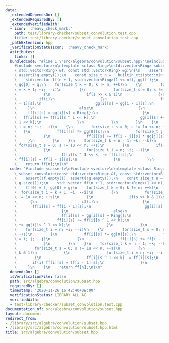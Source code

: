 ```yaml
---
data:
  _extendedDependsOn: []
  _extendedRequiredBy: []
  _extendedVerifiedWith:
  - icon: ':heavy_check_mark:'
    path: test/library-checker/subset_convolution.test.cpp
    title: test/library-checker/subset_convolution.test.cpp
  _pathExtension: hpp
  _verificationStatusIcon: ':heavy_check_mark:'
  attributes:
    links: []
  bundledCode: "#line 1 \"src/algebra/convolution/subset.hpp\"\n#include <cassert>\n\
    #include <vector>\n\ntemplate <class Ring>\nstd::vector<Ring> subset_convolute(const\
    \ std::vector<Ring> &f, const std::vector<Ring> &g)\n{\n    assert(!f.empty());\
    \ assert(!g.empty());\n    const size_t n = __builtin_ctz(std::min(f.size(), g.size()));\n\
    \    std::vector ff(n + 1, std::vector<Ring>(1 << n)), gg(ff);\n    ff[0] = f,\
    \ gg[0] = g;\n    for(size_t k = 0; k != n; ++k)\n    {\n        for(size_t i\
    \ = k + 1; ~i; --i)\n        {\n            for(size_t s = 0; s != 1u << n; ++s)\n\
    \            {\n                if(s >> k & 1)\n                {\n          \
    \          if(i)\n                    {\n                        ff[i][s] = ff[i\
    \ - 1][s];\n                        gg[i][s] = gg[i - 1][s];\n               \
    \     }\n                    else\n                    {\n                   \
    \     ff[i][s] = gg[i][s] = Ring{};\n                    }\n                 \
    \   ff[i][s] += ff[i][s ^ 1 << k];\n                    gg[i][s] += gg[i][s ^\
    \ 1 << k];\n                }\n            }\n        }\n    }\n    for(size_t\
    \ i = n; ~i; --i)\n    {\n        for(size_t s = 0; s != 1u << n; ++s)\n     \
    \   {\n            ff[i][s] *= gg[0][s];\n            for(size_t j = i; j; --j)\n\
    \            {\n                ff[i][s] += ff[i - j][s] * gg[j][s];\n       \
    \     }\n        }\n    }\n    for(size_t k = n - 1; ~k; --k)\n    {\n       \
    \ for(size_t s = 0; s != 1u << n; ++s)\n        {\n            if(~s >> k & 1)\n\
    \            {\n                for(size_t i = n; ~i; --i)\n                {\n\
    \                    ff[i][s ^ 1 << k] -= ff[i][s];\n                    if(i)\
    \ ff[i][s] = ff[i - 1][s];\n                }\n            }\n        }\n    }\n\
    \    return ff[n];\n}\n"
  code: "#include <cassert>\n#include <vector>\n\ntemplate <class Ring>\nstd::vector<Ring>\
    \ subset_convolute(const std::vector<Ring> &f, const std::vector<Ring> &g)\n{\n\
    \    assert(!f.empty()); assert(!g.empty());\n    const size_t n = __builtin_ctz(std::min(f.size(),\
    \ g.size()));\n    std::vector ff(n + 1, std::vector<Ring>(1 << n)), gg(ff);\n\
    \    ff[0] = f, gg[0] = g;\n    for(size_t k = 0; k != n; ++k)\n    {\n      \
    \  for(size_t i = k + 1; ~i; --i)\n        {\n            for(size_t s = 0; s\
    \ != 1u << n; ++s)\n            {\n                if(s >> k & 1)\n          \
    \      {\n                    if(i)\n                    {\n                 \
    \       ff[i][s] = ff[i - 1][s];\n                        gg[i][s] = gg[i - 1][s];\n\
    \                    }\n                    else\n                    {\n    \
    \                    ff[i][s] = gg[i][s] = Ring{};\n                    }\n  \
    \                  ff[i][s] += ff[i][s ^ 1 << k];\n                    gg[i][s]\
    \ += gg[i][s ^ 1 << k];\n                }\n            }\n        }\n    }\n\
    \    for(size_t i = n; ~i; --i)\n    {\n        for(size_t s = 0; s != 1u << n;\
    \ ++s)\n        {\n            ff[i][s] *= gg[0][s];\n            for(size_t j\
    \ = i; j; --j)\n            {\n                ff[i][s] += ff[i - j][s] * gg[j][s];\n\
    \            }\n        }\n    }\n    for(size_t k = n - 1; ~k; --k)\n    {\n\
    \        for(size_t s = 0; s != 1u << n; ++s)\n        {\n            if(~s >>\
    \ k & 1)\n            {\n                for(size_t i = n; ~i; --i)\n        \
    \        {\n                    ff[i][s ^ 1 << k] -= ff[i][s];\n             \
    \       if(i) ff[i][s] = ff[i - 1][s];\n                }\n            }\n   \
    \     }\n    }\n    return ff[n];\n}\n"
  dependsOn: []
  isVerificationFile: false
  path: src/algebra/convolution/subset.hpp
  requiredBy: []
  timestamp: '2020-11-26 16:42:40+09:00'
  verificationStatus: LIBRARY_ALL_AC
  verifiedWith:
  - test/library-checker/subset_convolution.test.cpp
documentation_of: src/algebra/convolution/subset.hpp
layout: document
redirect_from:
- /library/src/algebra/convolution/subset.hpp
- /library/src/algebra/convolution/subset.hpp.html
title: src/algebra/convolution/subset.hpp
---
```

